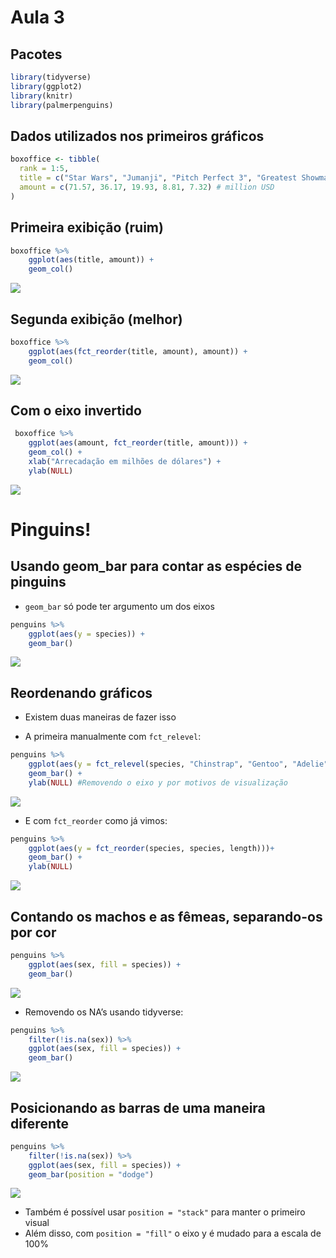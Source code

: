 Aula 3
================

## Pacotes

``` r
library(tidyverse)
library(ggplot2)
library(knitr)
library(palmerpenguins)
```

## Dados utilizados nos primeiros gráficos

``` r
boxoffice <- tibble(
  rank = 1:5,
  title = c("Star Wars", "Jumanji", "Pitch Perfect 3", "Greatest Showman", "Ferdinand"),
  amount = c(71.57, 36.17, 19.93, 8.81, 7.32) # million USD
)
```

## Primeira exibição (ruim)

``` r
boxoffice %>% 
    ggplot(aes(title, amount)) +
    geom_col()
```

![](aula3_files/figure-gfm/gráfico%201-1.png)<!-- -->

## Segunda exibição (melhor)

``` r
boxoffice %>% 
    ggplot(aes(fct_reorder(title, amount), amount)) +
    geom_col()
```

![](aula3_files/figure-gfm/gráfico%202-1.png)<!-- -->

## Com o eixo invertido

``` r
 boxoffice %>% 
    ggplot(aes(amount, fct_reorder(title, amount))) +
    geom_col() +
    xlab("Arrecadação em milhões de dólares") +
    ylab(NULL)
```

![](aula3_files/figure-gfm/gráfico%203-1.png)<!-- -->

# Pinguins!

## Usando geom\_bar para contar as espécies de pinguins

-   `geom_bar` só pode ter argumento um dos eixos

``` r
penguins %>% 
    ggplot(aes(y = species)) +
    geom_bar()
```

![](aula3_files/figure-gfm/gráfico%204-1.png)<!-- -->

## Reordenando gráficos

-   Existem duas maneiras de fazer isso

-   A primeira manualmente com `fct_relevel`:

``` r
penguins %>% 
    ggplot(aes(y = fct_relevel(species, "Chinstrap", "Gentoo", "Adelie"))) +
    geom_bar() +
    ylab(NULL) #Removendo o eixo y por motivos de visualização
```

![](aula3_files/figure-gfm/gráfico%205-1.png)<!-- -->

-   E com `fct_reorder` como já vimos:

``` r
penguins %>% 
    ggplot(aes(y = fct_reorder(species, species, length)))+
    geom_bar() +
    ylab(NULL)
```

![](aula3_files/figure-gfm/gŕafico%206-1.png)<!-- -->

## Contando os machos e as fêmeas, separando-os por cor

``` r
penguins %>% 
    ggplot(aes(sex, fill = species)) +
    geom_bar()
```

![](aula3_files/figure-gfm/gráfico%206-1.png)<!-- -->

-   Removendo os NA’s usando tidyverse:

``` r
penguins %>% 
    filter(!is.na(sex)) %>% 
    ggplot(aes(sex, fill = species)) +
    geom_bar()
```

![](aula3_files/figure-gfm/gráfico%207-1.png)<!-- -->

## Posicionando as barras de uma maneira diferente

``` r
penguins %>% 
    filter(!is.na(sex)) %>% 
    ggplot(aes(sex, fill = species)) +
    geom_bar(position = "dodge")
```

![](aula3_files/figure-gfm/gráfico%208-1.png)<!-- -->

-   Também é possível usar `position = "stack"` para manter o primeiro
    visual
-   Além disso, com `position = "fill"` o eixo y é mudado para a escala
    de 100%
